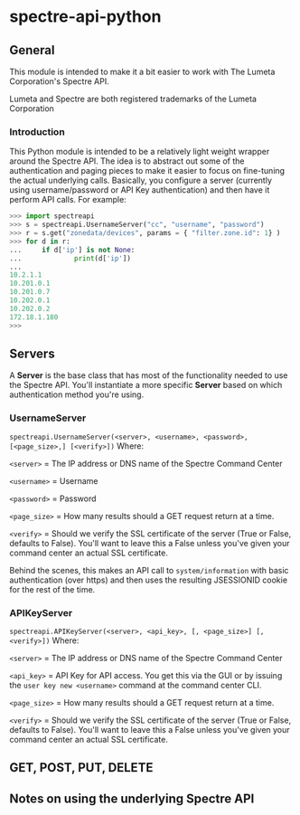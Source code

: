 # spectre-api-python

## General
This module is intended to make it a bit easier to work with
The Lumeta Corporation's Spectre API.

Lumeta and Spectre are both registered trademarks of the Lumeta Corporation

### Introduction
This Python module is intended to be a relatively light weight wrapper around the Spectre API.
The idea is to abstract out some of the authentication and paging pieces to make it easier to
focus on fine-tuning the actual underlying calls.  Basically, you configure a server
(currently using username/password or API Key authentication) and then have it perform API calls.
For example:
```python
>>> import spectreapi
>>> s = spectreapi.UsernameServer("cc", "username", "password")
>>> r = s.get("zonedata/devices", params = { "filter.zone.id": 1} )
>>> for d in r:
...     if d['ip'] is not None:
...             print(d['ip'])
...
10.2.1.1
10.201.0.1
10.201.0.7
10.202.0.1
10.202.0.2
172.18.1.180
>>>
```

## Servers
A **Server** is the base class that has most of the functionality
needed to use the Spectre API.  You'll instantiate a more specific
**Server** based on which authentication method you're using.

### UsernameServer
`spectreapi.UsernameServer(<server>, <username>, <password>, [<page_size>,] [<verify>])`
Where:

`<server>` = The IP address or DNS name of the Spectre Command Center 

`<username>` = Username

`<password>` = Password 

`<page_size>` = How many results should a GET request return at a time.

`<verify>` = Should we verify the SSL certificate of the server (True or False, defaults to False).  You'll want to leave this a False unless you've given your command center an actual SSL certificate.



Behind the scenes, this makes an API call to `system/information` with basic authentication
(over https) and then uses the resulting JSESSIONID cookie for the rest of the time.

### APIKeyServer
`spectreapi.APIKeyServer(<server>, <api_key>, [, <page_size>] [, <verify>])`
Where:

`<server>` = The IP address or DNS name of the Spectre Command Center 

`<api_key>` = API Key for API access.  You get this via the GUI or by issuing the
`user key new <username>` command at the command center CLI.

`<page_size>` = How many results should a GET request return at a time.

`<verify>` = Should we verify the SSL certificate of the server (True or False, defaults to False).  You'll want to leave this a False unless you've given your command center an actual SSL certificate.



## GET, POST, PUT, DELETE

## Notes on using the underlying Spectre API

